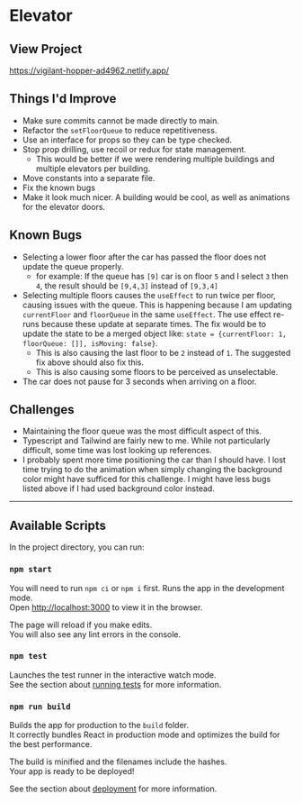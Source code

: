 # Elevator

## View Project

https://vigilant-hopper-ad4962.netlify.app/
## Things I'd Improve

- Make sure commits cannot be made directly to main.
- Refactor the `setFloorQueue` to reduce repetitiveness.
- Use an interface for props so they can be type checked.
- Stop prop drilling, use recoil or redux for state management.
  - This would be better if we were rendering multiple buildings and multiple elevators per building.
- Move constants into a separate file.
- Fix the known bugs
- Make it look much nicer. A building would be cool, as well as animations for the elevator doors.


## Known Bugs

- Selecting a lower floor after the car has passed the floor does not update the queue properly.
  - for example: If the queue has `[9]` car is on floor `5` and I select `3` then `4`, the result should be `[9,4,3]` instead of `[9,3,4]`
- Selecting multiple floors causes the `useEffect` to run twice per floor, causing issues with the queue. This is happening because I am updating `currentFloor` and `floorQueue` in the same `useEffect`. The use effect re-runs because these update at separate times. The fix would be to update the state to be a merged object like: `state = {currentFloor: 1, floorQueue: []], isMoving: false}`.
  - This is also causing the last floor to be `2` instead of `1`. The suggested fix above should also fix this.
  - This is also causing some floors to be perceived as unselectable.
- The car does not pause for 3 seconds when arriving on a floor.

## Challenges

- Maintaining the floor queue was the most difficult aspect of this. 
- Typescript and Tailwind are fairly new to me. While not particularly difficult, some time was lost looking up references.
- I probably spent more time positioning the car than I should have. I lost time trying to do the animation when simply changing the background color might have sufficed for this challenge. I might have less bugs listed above if I had used background color instead.


---

## Available Scripts

In the project directory, you can run:

### `npm start`

You will need to run `npm ci` or `npm i` first.
Runs the app in the development mode.\
Open [http://localhost:3000](http://localhost:3000) to view it in the browser.

The page will reload if you make edits.\
You will also see any lint errors in the console.

### `npm test`

Launches the test runner in the interactive watch mode.\
See the section about [running tests](https://facebook.github.io/create-react-app/docs/running-tests) for more information.

### `npm run build`

Builds the app for production to the `build` folder.\
It correctly bundles React in production mode and optimizes the build for the best performance.

The build is minified and the filenames include the hashes.\
Your app is ready to be deployed!

See the section about [deployment](https://facebook.github.io/create-react-app/docs/deployment) for more information.
